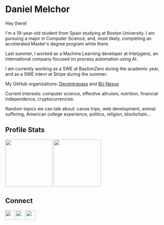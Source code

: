 # Daniel Melchor

Hey there!

I'm  a  19-year-old  student  from   Spain   studying  at   Boston University.   I am
pursuing a major in Computer Science,  and,  most  likely,  completing an accelerated
Master's degree program while there.

Last summer, I worked as a Machine Learning developer at Intelygenz,
an international company focused on process automation using AI.

I am currently working as a SWE at BastionZero during the academic year, and as a SWE intern at Stripe during the summer.

My GitHub organizations: [Decentrapass](https://github.com/Decentrapass) and [BU Nexus](https://github.com/Boston-University-Nexus)

Current  interests:  computer  science,   effective  altruism,  nutrition,  financial
independence, cryptocurrencies.

Random  topics  we  can  talk  about: canoe trips, web development, animal suffering,
American college experience, politics, religion, blockchain…

## Profile Stats
<img src="https://github-readme-stats.vercel.app/api?username=danimelchor&show_icons=true&show_icons=true&theme=material-palenight" height="150"></img>
<img src="https://github-readme-stats.vercel.app/api/top-langs/?username=danimelchor&layout=compact&theme=material-palenight" height="150"></img>

## Connect
[<img align="left" width="30px" src="https://www.iconsdb.com/icons/preview/color/C692E8/link-xxl.png" />][website]
[<img align="left" width="30px" src="https://www.iconsdb.com/icons/preview/color/C692E8/linkedin-3-xxl.png" />][linkedin]
[<img align="left" width="30px" src="https://www.iconsdb.com/icons/preview/color/C692E8/twitter-xxl.png" />][twitter]
<br>

[website]: https://danielmelchor.com/
[linkedin]: https://www.linkedin.com/in/danimelchor/
[twitter]: https://twitter.com/danii672/
